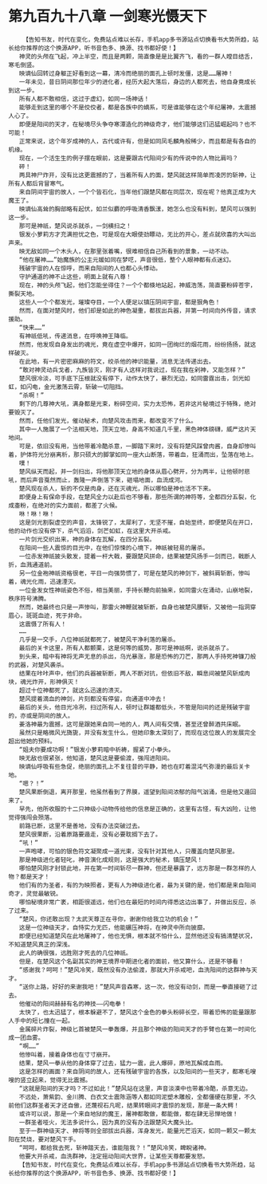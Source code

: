 # 第九百九十八章 一剑寒光慑天下
        【告知书友，时代在变化，免费站点难以长存，手机app多书源站点切换看书大势所趋，站长给你推荐的这个换源APP，听书音色多、换源、找书都好使！】
       神灵的头颅在飞起，冲上半空，而且是两颗，简直像是是比翼齐飞，看的一群人瞠目结舌，寒毛倒竖。
       映谪仙回转过身躯正好看到这一幕，清冷而绝丽的面孔上顿时发僵，这是……屠神！
       一年未见，昔日阴间那位年少的进化者，经历大起大落后，身边的人都死去，他自身竟成长到这一步。
       所有人都不敢相信，这过于虚幻，如同一场神话！
       能够走到这里的哪个不是佼佼者，都是各族中的嫡系，可是谁能够在这个年纪屠神，太震撼人心了。
       即便是阳间的天才，在秘境尽头争夺寒潭造化的神级奇才，他们能够这们迅猛崛起吗？也不可能！
       正常来说，这个年岁成神的人，古代或许有，但是如同凤毛麟角般稀少，而且都是有各自的机缘。
       现在，一个活生生的例子摆在眼前，这是要跟古代阳间少有的传说中的人物比肩吗？
       砰！
       两具神尸炸开，没有比这更震撼的了，当着所有人的面，楚风就这样简单而凌厉的斩神，让所有人都后背冒寒气。
       来自阴间宇宙的故人，一个个皆石化，当年他们跟楚风都在同层次，现在呢？他真正成为大魔王了。
       映谪仙高耸的胸部略有起伏，如兰似麝的呼吸清香飘漾，她怎么也没有料到，楚风可以强到这一步。
       那可是神祇，楚风说杀就杀，一剑横扫之！
       银发小萝莉方才充满担忧之色，可是现在大眼使劲瞟动，无比的开心，差点就欣喜的大叫出声来。
       映无敌如同一个木头人，在那里张着嘴，很难相信自己所看到的景象，一动不动。
       “他在屠神……”始魔族的公主元媛如同在梦呓，声音很低，整个人眼神都有点迷幻。
       残破宇宙的人在惊呼，而来自阳间的人也都心头悸动。
       守护通道的神不止这些，明面上就有八尊！
       现在，神的头颅飞起，他们怎能坐得住？一个个都倏地站起，神威浩荡，简直要粉碎苍宇，撕裂天地。
       这些人一个个都发光，璀璨夺目，一个人便足以镇压阴间宇宙，都是狠角色！
       然而，在面对楚风时，他们却是如此的神色凝重，都拔出兵器，并第一时间向外传音，请求援助。
       “快来……”
       有神祇低吼，传递消息，在呼唤神王降临。
       然而，他发现自身发出的魂光，竟在虚空中爆开，如同一团绚烂的烟花雨，纷纷扬扬，就这样破灭。
       在此地，有一片密密麻麻的符文，绞杀他的神识能量，消息无法传递出去。
       “敢对神灵动兵戈者，九族皆灭，刚才有人这样对我说过，现在我在剁神，又能怎样？”
       楚风很冷淡，可手底下压根就没有停下，动作太快了，暴烈无边，如同雷霆出击，剑光如虹，如闪电，金光激荡云霄，斩破一切阻挡。
       “杀啊！”
       剩下的几尊神大吼，满身都是光束，粉碎空间，实力太恐怖，若非这片秘境过于特殊，绝对要毁灭了。
       然而，任他们发光，催动秘术，向楚风攻击而来，都改变不了什么。
       其中一人施展了一个法相天地，顶天立地，身高不知道几千里，黑色神体磅礴，威严这片天地间。
       可是，依旧没有用，当他带着冷酷杀意，一脚踏下来时，没有将楚风踩曾肉酱，自身却惨叫着，护体符光分崩离析，那只硕大的脚掌如同一座大山断落，带着血，狂涌而出，坠落在地上。
       噗！
       楚风纵天而起，并一剑扫出，将他那顶天立地的身体从眉心劈开，分为两半，让他顿时悲吼，而后声音戛然而止，轰隆一声倒落下来，砸塌地面，血流成河。
       楚风现在杀人，斩的不仅是肉身，还在灭魂光，所以哪怕是神也活不下来。
       即便身上有保命手段，在楚风全力以赴后也不够看，那些所谓的神符等，全都四分五裂，化成齑粉，在绝对的实力面前，都差了火候。
       咻！咻！咻！
       这是剑光割裂虚空的声音，太锋锐了，太犀利了，无坚不摧，自始至终，即便楚风在开口，他的动作也没有停下，杀气滔滔，剑芒如虹，在这里大开杀戒。
       一片剑光交织出来，神的身体在瓦解，在四分五裂。
       在阳间一些人震惊的目光中，在他们惊悚的心境下，神祇被轻易的屠杀。
       一位赤发神祇披头散发，提着一杆大戟，要跟楚风拼命，结果被楚风扬手一剑而已，戟断人折，血溅通道前。
       另一位金袍神祇资格很老，平日一向强势惯了，可是在楚风的神剑下，被斜肩斩断，惨叫着，魂光化雨，迅速湮灭。
       一位金发女性神祇姿色不俗，相当美丽，手持长鞭向前抽来，如同雷火在涌动，山崩地裂，秩序符号沸腾。
       然而，她最终也只是一声惨叫，那雷火神鞭就被斩断，自身也被楚风腰斩，又被他一指洞穿眉心，斑斑血迹，死于非命。
       这震慑了所有人！
       ……
       几乎是一交手，八位神祇就都死了，被楚风干净利落的屠杀。
       最后的关卡这里，所有人都颤栗，这是何等的威势，那可是神祇啊，说杀就杀了。
       到头来，暗中有神将无声无息的杀出，乌光暴涨，那是恐怖的刀芒，那两人手持死神镰刀般的武器，对楚风袭杀。
       结果在咔咔声中，他们的兵器被斩断，两人不断对抗，但依旧不敌，瞬息间被楚风斩成肉块，魂光炸开，形神俱灭！
       超过十位神都死了，就这么迅速的溃灭。
       楚风提着滴血的神剑，片刻都没有停留，向通道中冲去！
       最后的关头，他目光冷冽，扫过所有人，顿时让群雄都低头，不管是阳间的还是残破宇宙的，亦或是阴间的故人。
       姜洛神最为震撼，这可是跟她来自同一地的人，两人间有交情，甚至还曾醉酒共床眠。
       虽然只是略微风光旖旎，并没有发生什么，但她印象太深刻了，而现在这位故人的发展完全超出他她的预料。
       “姐夫你要成功啊！”银发小萝莉暗中祈祷，握紧了小拳头。
       映无敌也很紧张，他知道，楚风这是要偷渡，强闯进阳间。
       映谪仙呼吸有些急促，绝丽的面孔上不复往昔的平静，她也在盯着混沌气弥漫的最后关卡地。
       “嗯？！”
       楚风果断倒退，离开那里，他虽然看到了界膜，遥望到阳间浓郁的阳气汹涌，但是他又遁回来了。
       早先，他所收服的十二只神级小动物传给他的信息是正确的，这里有古怪，有大凶险，让他觉得强闯会殒落。
       前路已断，这里不是善地，没有办法突破过去。
       楚风很果断，沿着原路要遁走，没有必要耽搁下去了。
       “吼！”
       一声咆哮，可怕的银色符文凝聚成一道光束，没有针对其他人，只覆盖向楚风那里。
       那是神级进化者轻叱，神音演化成规则，这是强大的秘术，镇压楚风！
       哪怕楚风刚才封锁此地，并在第一时间斩尽一群神，但还是暴露了，远方那是一群怎样的人物？都是天才！
       他们有的为圣者，有的为映照者，更有人为神级进化者，最为关键的是，他们都是来自阳间奇才，灵觉最敏锐。
       哪怕秘境非常广袤，相距很遥远，他们也在最短的时间内得悉这边出事了，并做出反应，杀了过来。
       “楚风，你还敢出现？太武天尊正在寻你，谢谢你给我立功的机会！”
       这是一位神级天才，自恃实力无匹，他能碾压神将，在神灵中所向披靡。
       即便已经知道楚风在此地屠神了，他也无惧，根本就不怕什么，显然他还没有搞清楚状况，不知道楚风真正的深浅。
       此人的确很强，远胜刚才死去的几位神祇。
       但是，在楚风这个名副其实的神王境界中期进化者的面前，他又算什么，还是不够看！
       “感谢我？呵呵！”楚风冷笑，既然没有办法偷渡，那就大开杀戒吧，血洗阳间的这群神与天才。
       “送你上路，好好的来谢我吧！”楚风声音森寒，这一次，他没有动剑，而是一拳直接砸了过去。
       他催动的阳间赫赫有名的神技——闪电拳！
       太快了，也太迅猛了，根本躲避不了，楚风这个金色的拳头粉碎长空，带着恐怖的能量跟那人手中的短匕撞在一起。
       金属碎片炸裂，神级匕首被楚风一拳轰爆，并且那个神级的阳间天才的手臂也在第一时间化成一团血雾。
       “啊……”
       他惨叫着，接着身体也在寸寸崩开。
       结果，楚风一拳从他的身体穿了过去，猛力一震，此人爆碎，原地瓦解成血雨。
       这是怎样的画面？来自阴间的故人，还有残破宇宙的各族，以及阳间的一些天才，都寒毛嗖嗖的竖立起来，觉得无比震撼。
       “这就是阳间的天才吗？不过如此！”楚风站在这里，声音淡漠中也带着冷酷，杀意无边。
       不远处，萧紫韵、金川腾、白衣文士震陈涵等人都如同泥塑木雕般，全都僵硬在那里，不久前他们这群圣者天才还自傲，还蔑视石凡呢，结果转眼间才震惊的发现，那是一条大鳄！
       或许可以说，那是一个来自地狱的魔王，屠神都敢做，都能做，都在肆无忌惮地做！
       一群圣者哑火，无法多说什么，因为真的没有办法跟楚风大魔头比。
       至于一群神级天才、神将等则全部拔出兵器，浑身发光，能量光芒滔天，如同一颗又一颗太阳在焚烧，要对楚风下手。
       “呵呵，都给我去死，斩神踏天去，谁能阻我？！”楚风冷笑，睥睨诸神。
       他要大开杀戒，血洗群神，注定摇动阳间大世界，让某些天尊都要发怒。
       【告知书友，时代在变化，免费站点难以长存，手机app多书源站点切换看书大势所趋，站长给你推荐的这个换源APP，听书音色多、换源、找书都好使！】